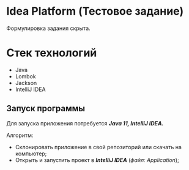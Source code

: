# Idea Platform (Тестовое задание)
Формулировка задания скрыта.

# Стек технологий
- Java
- Lombok
- Jackson
- IntelliJ IDEA

## Запуск программы

Для запуска приложения потребуется ***Java 11, IntelliJ IDEA.***

Алгоритм:
- Склонировать приложение в свой репозиторий или скачать на компьютер;
- Открыть и запустить проект в ***IntelliJ IDEA*** (_файл: Application_);


